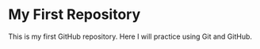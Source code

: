 # My First Repository
This is my first GitHub repository. Here I will practice using Git and GitHub.
